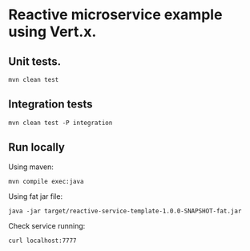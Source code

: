 # Reactive microservice example using Vert.x.


## Unit tests.

```
mvn clean test
```

## Integration tests

```
mvn clean test -P integration
```

## Run locally

Using maven:
```
mvn compile exec:java
```
Using fat jar file:
```
java -jar target/reactive-service-template-1.0.0-SNAPSHOT-fat.jar
```

Check service running:
```
curl localhost:7777
```

